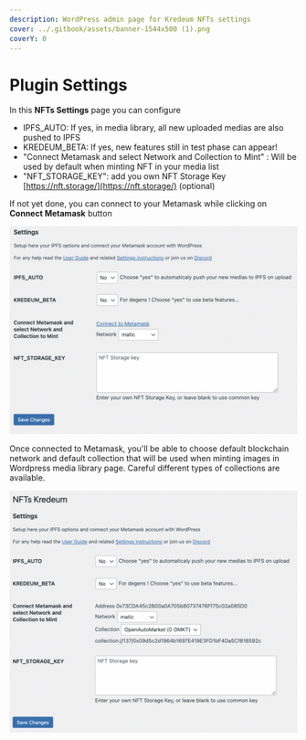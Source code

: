 ```yaml
---
description: WordPress admin page for Kredeum NFTs settings
cover: ../.gitbook/assets/banner-1544x500 (1).png
coverY: 0
---
```


# Plugin Settings

In this **NFTs Settings** page you can configure&#x20;

* IPFS\_AUTO: If yes, in media library, all new uploaded medias are also pushed to IPFS
* KREDEUM\_BETA: If yes, new features still in test phase can appear!
* "Connect Metamask and select Network and Collection to Mint" : Will be used by default when minting NFT in your media list
* "NFT\_STORAGE\_KEY": add you own NFT Storage Key [https://nft.storage/](https://nft.storage/) (optional)

If not yet done, you can connect to your Metamask while clicking on **Connect Metamask** button

![](<../.gitbook/assets/Screenshot 2022-11-02 at 18.07.10.png>)

Once connected to Metamask, you'll be able to choose default blockchain network and default collection that will be used when minting images in Wordpress media library page. Careful different types of collections are available.

![](<../.gitbook/assets/Screenshot 2022-11-02 at 17.57.08 (1).png>)
